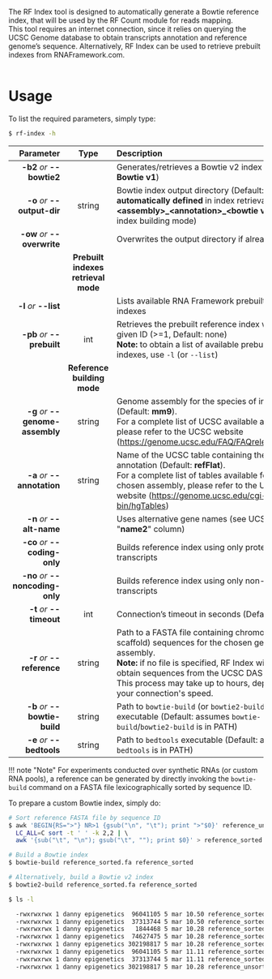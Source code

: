 The RF Index tool is designed to automatically generate a Bowtie reference index, that will be used by the RF Count module for reads mapping.<br />This tool requires an internet connection, since it relies on querying the UCSC Genome database to obtain transcripts annotation and reference genome’s sequence. Alternatively, RF Index can be used to retrieve prebuilt indexes from RNAFramework.com.<br /><br />

# Usage
To list the required parameters, simply type:

```bash
$ rf-index -h
```

Parameter         | Type | Description
----------------: | :--: |:------------
__-b2__ *or* __--bowtie2__ | | Generates/retrieves a Bowtie v2 index (Default: __Bowtie v1__)
__-o__ *or* __--output-dir__ | string | Bowtie index output directory (Default: __automatically defined__ in index retrieval mode, __&lt;assembly&gt;\_&lt;annotation&gt;\_&lt;bowtie version&gt;__ in index building mode)
__-ow__ *or* __--overwrite__ | | Overwrites the output directory if already exists
 | | __Prebuilt indexes retrieval mode__
__-l__ *or* __--list__ | | Lists available RNA Framework prebuilt reference indexes
__-pb__ *or* __--prebuilt__ | int | Retrieves the prebuilt reference index with the given ID (>=1, Default: none)<br/>__Note:__ to obtain a list of available prebuild indexes, use ``-l`` (or ``--list``)
 | | __Reference building mode__
__-g__ *or* __--genome-assembly__ | string |Genome assembly for the species of interest (Default: __mm9__).<br /> For a complete list of UCSC available assemblies, please refer to the UCSC website (<https://genome.ucsc.edu/FAQ/FAQreleases.html>)
__-a__ *or* __--annotation__ | string | Name of the UCSC table containing the genes annotation (Default: __refFlat__).<br />For a complete list of tables available for the chosen assembly, please refer to the UCSC website (<https://genome.ucsc.edu/cgi-bin/hgTables>)
__-n__ *or* __--alt-name__ | | Uses alternative gene names (see UCSC tables' "__name2__" column)
__-co__ *or* __--coding-only__ | | Builds reference index using only protein-coding transcripts
__-no__ *or* __--noncoding-only__ | | Builds reference index using only non-coding transcripts
__-t__ *or* __--timeout__ | int | Connection’s timeout in seconds (Default: __180__)
__-r__ *or* __--reference__ | string | Path to a FASTA file containing chromosome (or scaffold) sequences for the chosen genome assembly.<br/>__Note:__ if no file is specified, RF Index will try to obtain sequences from the UCSC DAS server. This process may take up to hours, depending on your connection's speed.
__-b__ *or* __--bowtie-build__ | string | Path to ``bowtie-build`` (or ``bowtie2-build``) executable (Default: assumes ``bowtie-build``/``bowtie2-build`` is in PATH)
__-e__ *or* __--bedtools__ | string | Path to ``bedtools`` executable (Default: assumes ``bedtools`` is in PATH)

!!! note "Note"
    For experiments conducted over synthetic RNAs (or custom RNA pools), a reference can be generated by directly invoking the ``bowtie-build`` command on a FASTA file lexicographically sorted by sequence ID.

To prepare a custom Bowtie index, simply do:

```bash
# Sort reference FASTA file by sequence ID
$ awk 'BEGIN{RS=">"} NR>1 {gsub("\n", "\t"); print ">"$0}' reference_unsorted.fa | \ 
  LC_ALL=C sort -t ' ' -k 2,2 | \ 
  awk '{sub("\t", "\n"); gsub("\t", ""); print $0}' > reference_sorted.fa

# Build a Bowtie index
$ bowtie-build reference_sorted.fa reference_sorted

# Alternatively, build a Bowtie v2 index
$ bowtie2-build reference_sorted.fa reference_sorted

$ ls -l

  -rwxrwxrwx 1 danny epigenetics  96041105 5 mar 10.50 reference_sorted.1.ebwt  -rwxrwxrwx 1 danny epigenetics  37313744 5 mar 10.50 reference_sorted.2.ebwt  -rwxrwxrwx 1 danny epigenetics   1844468 5 mar 10.28 reference_sorted.3.ebwt  -rwxrwxrwx 1 danny epigenetics  74627475 5 mar 10.28 reference_sorted.4.ebwt  -rwxrwxrwx 1 danny epigenetics 302198817 5 mar 10.28 reference_sorted.fa  -rwxrwxrwx 1 danny epigenetics  96041105 5 mar 11.11 reference_sorted.rev.1.ebwt  -rwxrwxrwx 1 danny epigenetics  37313744 5 mar 11.11 reference_sorted.rev.2.ebwt  -rwxrwxrwx 1 danny epigenetics 302198817 5 mar 10.28 reference_unsorted.fa
```